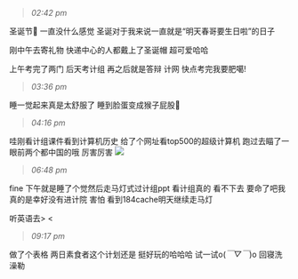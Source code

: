 >*02:42 pm*

圣诞节🎅
一直没什么感觉
圣诞对于我来说一直就是“明天春哥要生日啦”的日子

刚中午去寄礼物
快递中心的人都戴上了圣诞帽 
超可爱哈哈

上午考完了两门
后天考计组
再之后就是答辩 计网
快点考完我要肥噶!
<!--more-->
>*03:36 pm*

睡一觉起来真是太舒服了
睡到脸蛋变成猴子屁股🙈

>*04:16 pm*

哇刚看计组课件看到计算机历史
给了个网址看top500的超级计算机
跑过去瞄了一眼前两个都中国的哦
厉害厉害
![](https://ws1.sinaimg.cn/large/0068SXX6gy1fmt4f3jq84j30p5078aan.jpg)

>*06:48 pm*

fine
下午就是睡了个觉然后走马灯式过计组ppt
看计组真的
看不下去
要命了吧我真的是幸好没有进计院
害怕
看到184cache明天继续走马灯

听英语去> <

>*09:17 pm*

做了个表格
两日素食者这个计划还是
挺好玩的哈哈哈
试一试o(*￣▽￣*)o
回寝洗澡勒